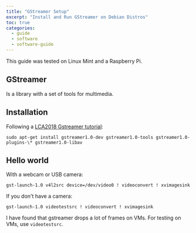 ```yaml
---
title: "GStreamer Setup"
excerpt: "Install and Run GStreamer on Debian Distros"
toc: true
categories:
  - guide
  - software
  - software-guide
---
```


This guide was tested on Linux Mint and a Raspberry Pi.

## GStreamer

Is a library with a set of tools for multimedia. 

## Installation

Following a [LCA2018 Gstreamer tutorial](https://www.youtube.com/watch?v=ZphadMGufY8):

```
sudo apt-get install gstreamer1.0-dev gstreamer1.0-tools gstreamer1.0-plugins-\* gstreamer1.0-libav
```

## Hello world

With a webcam or USB camera:

```
gst-launch-1.0 v4l2src device=/dev/video0 ! videoconvert ! xvimagesink
```

If you don't have a camera:

```
gst-launch-1.0 videotestsrc ! videoconvert ! xvimagesink
```

I have found that gstreamer drops a lot of frames on VMs. For testing on VMs, use `videotestsrc`.

